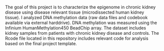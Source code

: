 The goal of this project is to characterize the epigenome in chronic kidney disease using disease relevant tissue (microdissected human kidney tissue). I analyzed DNA methylation data (raw data files and codebook available via external harddrive). DNA methylation was measured using the Infinium HumanMethylation450 BeadChip array. The dataset includes kidney samples from patients with chronic kidney disease and controls. The Rcode file located in this repository includes relevant code for analysis based on the final project template.
